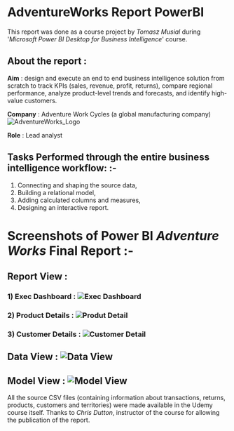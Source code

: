 # AdventureWorks Report PowerBI

This report was done as a course project by *Tomasz Musial* during '*Microsoft Power BI Desktop for Business Intelligence*' course.

## About the report :

**Aim** : design and execute an end to end business intelligence solution from scratch to track KPIs (sales, revenue, profit, returns), compare regional 
performance, analyze product-level trends and forecasts, and identify high-value customers.

**Company** : Adventure Work Cycles (a global manufacturing company) ![AdventureWorks_Logo](https://github.com/Tom-Mus/Power-BI-Projects/assets/124078931/5610559c-def4-4140-b950-a4d870fcc226)

**Role** : Lead analyst

## Tasks Performed through the entire business intelligence workflow: :-

1) Connecting and shaping the source data, 
2) Building a relational model, 
3) Adding calculated columns and measures, 
4) Designing an interactive report.

# Screenshots of Power BI *Adventure Works* Final Report :-

## Report View : 
### 1) Exec Dashboard : ![Exec Dashboard](https://github.com/Tom-Mus/Power-BI-Projects/assets/124078931/50ffea5a-35ab-4935-aebe-730f83219476)
### 2) Product Details : ![Produt Detail](https://github.com/Tom-Mus/Power-BI-Projects/assets/124078931/76145db8-8874-4952-8300-7a07651f3643)
### 3) Customer Details : ![Customer Detail](https://github.com/Tom-Mus/Power-BI-Projects/assets/124078931/3c64ebdd-e417-4502-bfce-532d8b632061)
## Data View : ![Data View](https://github.com/Tom-Mus/Power-BI-Projects/assets/124078931/df6cbff4-842c-4dd6-a8ec-594ec9f3a527)
## Model View : ![Model View](https://github.com/Tom-Mus/Power-BI-Projects/assets/124078931/59a354a0-e6cb-4b25-a2c9-43df4830dbd8)

All the source CSV files (containing information about transactions, returns, products, customers and territories) were made available in the Udemy course itself. Thanks to *Chris Dutton*, instructor of the course for allowing the publication of the report.
